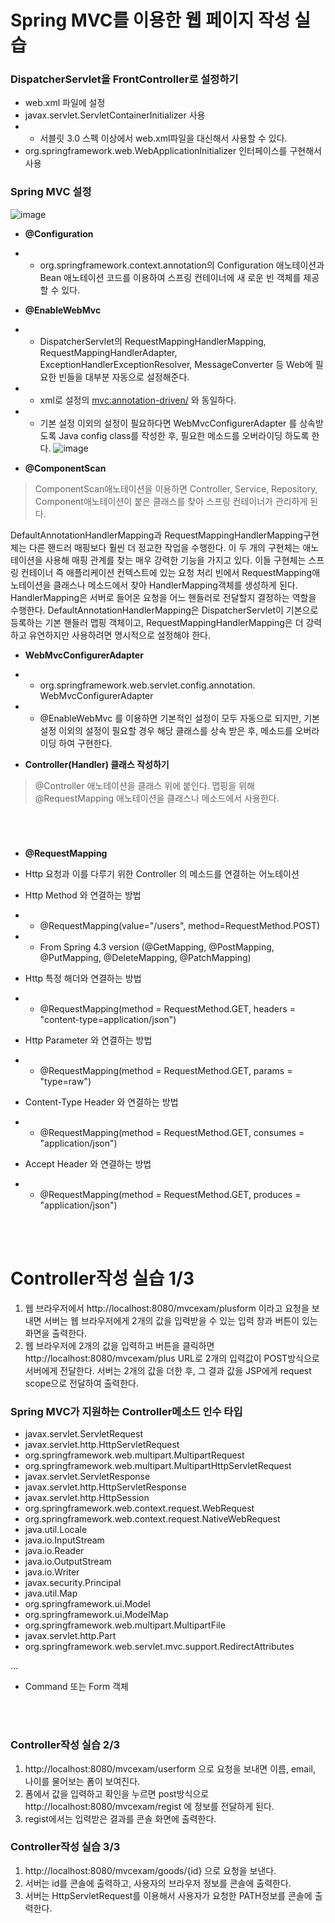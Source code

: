 Spring MVC를 이용한 웹 페이지 작성 실습
==

### DispatcherServlet을 FrontController로 설정하기
- web.xml 파일에 설정
- javax.servlet.ServletContainerInitializer 사용
- - 서블릿 3.0 스펙 이상에서 web.xml파일을 대신해서 사용할 수 있다.
- org.springframework.web.WebApplicationInitializer 인터페이스를 구현해서 사용

### Spring MVC 설정

![image](https://cphinf.pstatic.net/mooc/20180219_209/1519005776948gyaN4_PNG/4.png)

- **@Configuration**
- - org.springframework.context.annotation의 Configuration 애노테이션과 Bean 애노테이션 코드를 이용하여 스프링 컨테이너에 새 로운 빈 객체를 제공할 수 있다.
 - **@EnableWebMvc**
 - - DispatcherServlet의 RequestMappingHandlerMapping, RequestMappingHandlerAdapter, ExceptionHandlerExceptionResolver, MessageConverter 등 Web에 필요한 빈들을 대부분 자동으로 설정해준다.
 - - xml로 설정의 <mvc:annotation-driven/> 와 동일하다.
- - 기본 설정 이외의 설정이 필요하다면 WebMvcConfigurerAdapter 를 상속받도록 Java config class를 작성한 후, 필요한 메소드를 오버라이딩 하도록 한다.
![image](https://cphinf.pstatic.net/mooc/20180219_11/1519005866922qyYP8_PNG/5.png)

- **@ComponentScan**

> ComponentScan애노테이션을 이용하면 Controller, Service, Repository, Component애노테이션이 붙은 클래스를 찾아 스프링 컨테이너가 관리하게 된다.

DefaultAnnotationHandlerMapping과 RequestMappingHandlerMapping구현체는 다른 핸드러 매핑보다 훨씬 더 정교한 작업을 수행한다. 이 두 개의 구현체는 애노테이션을 사용해 매핑 관계를 찾는 매우 강력한 기능을 가지고 있다. 이들 구현체는 스프링 컨테이너 즉 애플리케이션 컨텍스트에 있는 요청 처리 빈에서 RequestMapping애노테이션을 클래스나 메소드에서 찾아 HandlerMapping객체를 생성하게 된다.
HandlerMapping은 서버로 들어온 요청을 어느 핸들러로 전달할지 결정하는 역할을 수행한다.
DefaultAnnotationHandlerMapping은 DispatcherServlet이 기본으로 등록하는 기본 핸들러 맵핑 객체이고, RequestMappingHandlerMapping은 더 강력하고 유연하지만 사용하려면 명시적으로 설정해야 한다.

- **WebMvcConfigurerAdapter**

- - org.springframework.web.servlet.config.annotation. WebMvcConfigurerAdapter
- - @EnableWebMvc 를 이용하면 기본적인 설정이 모두 자동으로 되지만, 기본 설정 이외의 설정이 필요할 경우 해당 클래스를 상속 받은 후, 메소드를 오버라이딩 하여 구현한다.

- **Controller(Handler) 클래스 작성하기**
> @Controller 애노테이션을 클래스 위에 붙인다.
맵핑을 위해 @RequestMapping 애노테이션을 클래스나 메소드에서 사용한다.

<br>

#
- **@RequestMapping**

- Http 요청과 이를 다루기 위한 Controller 의 메소드를 연결하는 어노테이션
- Http Method 와 연결하는 방법
 - - @RequestMapping(value="/users", method=RequestMethod.POST)
 - - From Spring 4.3 version (@GetMapping, @PostMapping, @PutMapping, @DeleteMapping, @PatchMapping)
- Http 특정 해더와 연결하는 방법
 - - @RequestMapping(method = RequestMethod.GET, headers = "content-type=application/json")
- Http Parameter 와 연결하는 방법
 - - @RequestMapping(method = RequestMethod.GET, params = "type=raw")
- Content-Type Header 와 연결하는 방법
 - - @RequestMapping(method = RequestMethod.GET, consumes = "application/json")
- Accept Header 와 연결하는 방법
 - - @RequestMapping(method = RequestMethod.GET, produces = "application/json")

<br>
<br>

Controller작성 실습 1/3
==

1. 웹 브라우저에서 http://localhost:8080/mvcexam/plusform 이라고 요청을 보 내면 서버는 웹 브라우저에게 2개의 값을 입력받을 수 있는 입력 창과 버튼이 있는 화면을 출력한다.
2. 웹 브라우저에 2개의 값을 입력하고 버튼을 클릭하면 http://localhost:8080/mvcexam/plus URL로 2개의 입력값이 POST방식으로 서버에게 전달한다. 서버는 2개의 값을 더한 후, 그 결과 값을 JSP에게 request scope으로 전달하여 출력한다.

### Spring MVC가 지원하는 Controller메소드 인수 타입

- javax.servlet.ServletRequest
- javax.servlet.http.HttpServletRequest
- org.springframework.web.multipart.MultipartRequest
- org.springframework.web.multipart.MultipartHttpServletRequest
- javax.servlet.ServletResponse
- javax.servlet.http.HttpServletResponse
- javax.servlet.http.HttpSession
- org.springframework.web.context.request.WebRequest
- org.springframework.web.context.request.NativeWebRequest
- java.util.Locale
- java.io.InputStream
- java.io.Reader
- java.io.OutputStream
- java.io.Writer
- javax.security.Principal
- java.util.Map
- org.springframework.ui.Model
- org.springframework.ui.ModelMap
- org.springframework.web.multipart.MultipartFile
- javax.servlet.http.Part
- org.springframework.web.servlet.mvc.support.RedirectAttributes

...

- Command 또는 Form 객체

<br>
<br>

###  Controller작성 실습 2/3

1. http://localhost:8080/mvcexam/userform 으로 요청을 보내면 이름, email, 나이를 물어보는 폼이 보여진다.
2. 폼에서 값을 입력하고 확인을 누르면 post방식으로 http://localhost:8080/mvcexam/regist 에 정보를 전달하게 된다.
3. regist에서는 입력받은 결과를 콘솔 화면에 출력한다.
 

### Controller작성 실습 3/3

1. http://localhost:8080/mvcexam/goods/{id} 으로 요청을 보낸다.
2. 서버는 id를 콘솔에 출력하고, 사용자의 브라우저 정보를 콘솔에 출력한다.
3. 서버는 HttpServletRequest를 이용해서 사용자가 요청한 PATH정보를 콘솔에 출력한다.
